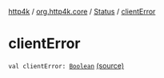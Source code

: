 [http4k](../../index.md) / [org.http4k.core](../index.md) / [Status](index.md) / [clientError](./client-error.md)

# clientError

`val clientError: `[`Boolean`](https://kotlinlang.org/api/latest/jvm/stdlib/kotlin/-boolean/index.html) [(source)](https://github.com/http4k/http4k/blob/master/http4k-core/src/main/kotlin/org/http4k/core/Status.kt#L65)